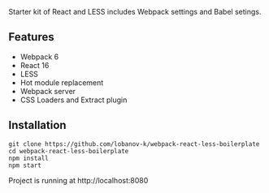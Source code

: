 Starter kit of React and LESS includes Webpack settings and Babel setings.

## Features

- Webpack 6
- React 16
- LESS
- Hot module replacement
- Webpack server
- CSS Loaders and Extract plugin

## Installation

```
git clone https://github.com/lobanov-k/webpack-react-less-boilerplate
cd webpack-react-less-boilerplate
npm install
npm start
```

Project is running at http://localhost:8080
